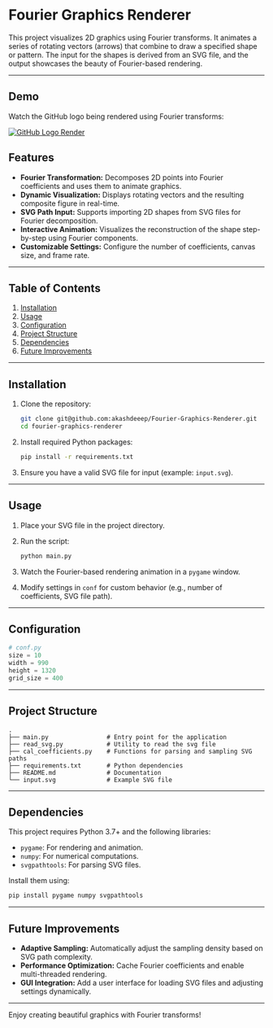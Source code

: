 # Fourier Graphics Renderer

This project visualizes 2D graphics using Fourier transforms. It animates a series of rotating vectors (arrows) that combine to draw a specified shape or pattern. The input for the shapes is derived from an SVG file, and the output showcases the beauty of Fourier-based rendering.

---

## Demo

Watch the GitHub logo being rendered using Fourier transforms:

[![GitHub Logo Render](https://img.youtube.com/vi/NyPIr30Dy0A/0.jpg)](https://www.youtube.com/shorts/NyPIr30Dy0A)

## Features

- **Fourier Transformation:** Decomposes 2D points into Fourier coefficients and uses them to animate graphics.
- **Dynamic Visualization:** Displays rotating vectors and the resulting composite figure in real-time.
- **SVG Path Input:** Supports importing 2D shapes from SVG files for Fourier decomposition.
- **Interactive Animation:** Visualizes the reconstruction of the shape step-by-step using Fourier components.
- **Customizable Settings:** Configure the number of coefficients, canvas size, and frame rate.

---

## Table of Contents

1. [Installation](#installation)
2. [Usage](#usage)
3. [Configuration](#configuration)
4. [Project Structure](#project-structure)
5. [Dependencies](#dependencies)
6. [Future Improvements](#future-improvements)

---

## Installation

1. Clone the repository:

   ```bash
   git clone git@github.com:akashdeeep/Fourier-Graphics-Renderer.git
   cd fourier-graphics-renderer
   ```

2. Install required Python packages:

   ```bash
   pip install -r requirements.txt
   ```

3. Ensure you have a valid SVG file for input (example: `input.svg`).

---

## Usage

1. Place your SVG file in the project directory.

2. Run the script:

   ```bash
   python main.py
   ```

3. Watch the Fourier-based rendering animation in a `pygame` window.

4. Modify settings in `conf` for custom behavior (e.g., number of coefficients, SVG file path).

---

## Configuration

```python
# conf.py
size = 10
width = 990
height = 1320
grid_size = 400
```

---

## Project Structure

```
.
├── main.py                # Entry point for the application
├── read_svg.py            # Utility to read the svg file
├── cal_coefficients.py    # Functions for parsing and sampling SVG paths
├── requirements.txt       # Python dependencies
├── README.md              # Documentation
└── input.svg              # Example SVG file
```

---

## Dependencies

This project requires Python 3.7+ and the following libraries:

- `pygame`: For rendering and animation.
- `numpy`: For numerical computations.
- `svgpathtools`: For parsing SVG files.

Install them using:

```bash
pip install pygame numpy svgpathtools
```

---

## Future Improvements

- **Adaptive Sampling:** Automatically adjust the sampling density based on SVG path complexity.
- **Performance Optimization:** Cache Fourier coefficients and enable multi-threaded rendering.
- **GUI Integration:** Add a user interface for loading SVG files and adjusting settings dynamically.

---

Enjoy creating beautiful graphics with Fourier transforms!
